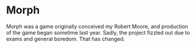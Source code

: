 Morph
=========

Morph was a game originally conceived my Robert Moore, and production of the game began sometime last year. Sadly, the project fizzled out due to exams and general boredom. That has changed.
